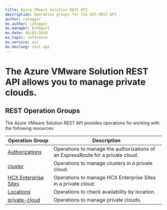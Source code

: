 ```yaml
---
title: Azure VMware Solution REST API
description: Operation groups for the AVS REST API
author: cataggar
ms.author: cataggar
ms.manager: brhegert
ms.date: 06/02/2020
ms.topic: reference
ms.service: avs
ms.devlang: rest-api
---
```


# The Azure VMware Solution REST API allows you to manage private clouds.

## REST Operation Groups

The Azure VMware Solution REST API provides operations for working with the following resources:

| Operation Group | Description |
| --- | --- |
| [Authorizations](xref:management.azure.com.avs.authorizations) | Operations to manage the authorizations of an ExpressRoute for a private cloud. |
| [cluster](xref:management.azure.com.avs.clusters) | Operations to manage clusters in a private cloud. |
| [HCX Enterprise Sites](/rest/api/avs/hcxenterprisesites) | Operations to manage HCX Enterprise Sites in a private cloud. |
| [Locations](xref:management.azure.com.avs.locations) | Operations to check availability by location. |
| [private-cloud](xref:management.azure.com.avs.privateclouds) | Operations to manage private clouds. |

